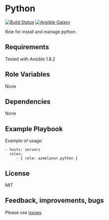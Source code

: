 Python
======

[![Build Status](https://api.travis-ci.org/azmelanar/ansible-python.png)](https://travis-ci.org/azmelanar/ansible-python) [![Ansible Galaxy](https://img.shields.io/badge/ansible--galaxy-python-blue.svg?style=flat)](https://galaxy.ansible.com/list#/roles/2616)

Role for install and manage python.

Requirements
------------

Tested with Ansible 1.8.2

Role Variables
--------------

None

Dependencies
------------

None

Example Playbook
----------------

Example of usage:

    - hosts: servers
      roles:
         - { role: azmelanar.python }

License
-------

MIT

Feedback, improvements, bugs
----------------------------

Please use [issues](https://github.com/azmelanar/ansible-python/issues).
